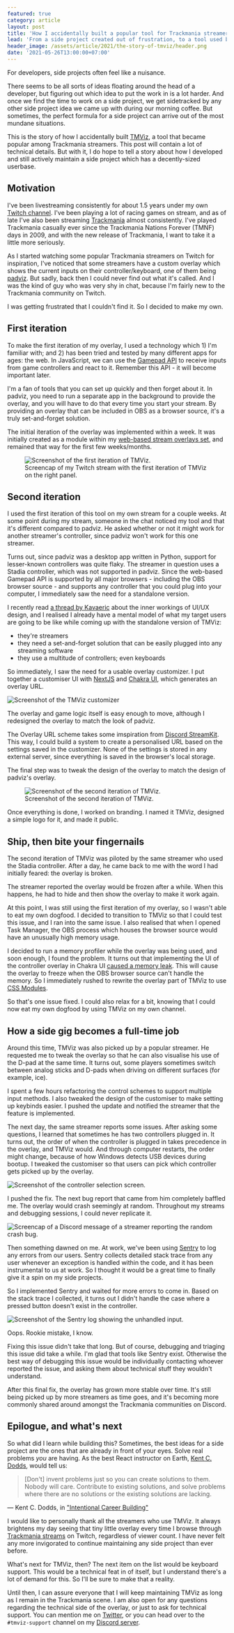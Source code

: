 ```yaml
---
featured: true
category: article
layout: post
title: 'How I accidentally built a popular tool for Trackmania streamers: the story of TMViz'
lead: 'From a side project created out of frustration, to a tool used by many.'
header_image: /assets/article/2021/the-story-of-tmviz/header.png
date: '2021-05-26T13:00:00+07:00'
---
```


For developers, side projects often feel like a nuisance.

There seems to be all sorts of ideas floating around the head of a developer, but figuring out which idea to put the work in is a lot harder. And once we find the time to work on a side project, we get sidetracked by any other side project idea we came up with during our morning coffee. But sometimes, the perfect formula for a side project can arrive out of the most mundane situations.

This is the story of how I accidentally built [TMViz](https://tmviz.vercel.app/), a tool that became popular among Trackmania streamers. This post will contain a lot of technical details. But with it, I do hope to tell a story about how I developed and still actively maintain a side project which has a decently-sized userbase.

## Motivation

I've been livestreaming consistently for about 1.5 years under my own [Twitch channel](https://www.twitch.tv/resir014). I've been playing a lot of racing games on stream, and as of late I've also been streaming [Trackmania](https://trackmania.com/) almost consistently. I've played Trackmania casually ever since the Trackmania Nations Forever (TMNF) days in 2009, and with the new release of Trackmania, I want to take it a little more seriously.

As I started watching some popular Trackmania streamers on Twitch for inspiration, I've noticed that some streamers have a custom overlay which shows the current inputs on their controller/keyboard, one of them being [padviz](https://github.com/piatf/padviz). But sadly, back then I could never find out what it's called. And I was the kind of guy who was very shy in chat, because I'm fairly new to the Trackmania community on Twitch.

I was getting frustrated that I couldn't find it. So I decided to make my own.

## First iteration

To make the first iteration of my overlay, I used a technology which 1) I'm familiar with; and 2) has been tried and tested by many different apps for ages: the web. In JavaScript, we can use the [Gamepad API](https://developer.mozilla.org/en-US/docs/Web/API/Gamepad_API) to receive inputs from game controllers and react to it. Remember this API - it will become important later.

I'm a fan of tools that you can set up quickly and then forget about it. In padviz, you need to run a separate app in the background to provide the overlay, and you will have to do that every time you start your stream. By providing an overlay that can be included in OBS as a browser source, it's a truly set-and-forget solution.

The initial iteration of the overlay was implemented within a week. It was initially created as a module within my [web-based stream overlays set](https://github.com/resir014/stream-overlays), and remained that way for the first few weeks/months.

<figure>
  <img src="/assets/article/2021/the-story-of-tmviz/tmviz-01-screenshot.jpg" alt="Screenshot of the first iteration of TMViz." />
  <figcaption>Screencap of my Twitch stream with the first iteration of TMViz on the right panel.</figcaption>
</figure>

## Second iteration

I used the first iteration of this tool on my own stream for a couple weeks. At some point during my stream, someone in the chat noticed my tool and that it's different compared to padviz. He asked whether or not it might work for another streamer's controller, since padviz won't work for this one streamer.

Turns out, since padviz was a desktop app written in Python, support for lesser-known controllers was quite flaky. The streamer in question uses a Stadia controller, which was not supported in padviz. Since the web-based Gamepad API is supported by all major browsers - including the OBS browser source - and supports any controller that you could plug into your computer, I immediately saw the need for a standalone version.

I recently read [a thread by Kavaeric](https://twitter.com/Kavaeric/status/1391933781901197319) about the inner workings of UI/UX design, and I realised I already have a mental model of what my target users are going to be like while coming up with the standalone version of TMViz:

- they're streamers
- they need a set-and-forget solution that can be easily plugged into any streaming software
- they use a multitude of controllers; even keyboards

So immediately, I saw the need for a usable overlay customizer. I put together a customiser UI with [NextJS](https://nextjs.org/) and [Chakra UI](https://chakra-ui.com/), which generates an overlay URL.

![Screenshot of the TMViz customizer](/assets/article/2021/the-story-of-tmviz/tmviz-customizer.png)

The overlay and game logic itself is easy enough to move, although I redesigned the overlay to match the look of padviz.

The Overlay URL scheme takes some imspiration from [Discord StreamKit](https://streamkit.discord.com/overlay). This way, I could build a system to create a personalised URL based on the settings saved in the customizer. None of the settings is stored in any external server, since everything is saved in the browser's local storage.

The final step was to tweak the design of the overlay to match the design of padviz's overlay.

<figure>
  <img src="/assets/article/2021/the-story-of-tmviz/tmviz-02-screenshot.png" alt="Screenshot of the second iteration of TMViz." />
  <figcaption>Screenshot of the second iteration of TMViz.</figcaption>
</figure>

Once everything is done, I worked on branding. I named it TMViz, designed a simple logo for it, and made it public.

## Ship, then bite your fingernails

The second iteration of TMViz was piloted by the same streamer who used the Stadia controller. After a day, he came back to me with the word I had initially feared: the overlay is broken.

The streamer reported the overlay would be frozen after a while. When this happens, he had to hide and then show the overlay to make it work again.

At this point, I was still using the first iteration of my overlay, so I wasn't able to eat my own dogfood. I decided to transition to TMViz so that I could test this issue, and I ran into the same issue. I also realised that when I opened Task Manager, the OBS process which houses the browser source would have an unusually high memory usage.

I decided to run a memory profiler while the overlay was being used, and soon enough, I found the problem. It turns out that implementing the UI of the controller overlay in Chakra UI [caused a memory leak](https://github.com/resir014/TMViz/issues/5#issuecomment-724651067). This will cause the overlay to freeze when the OBS browser source can't handle the memory. So I immediately rushed to rewrite the overlay part of TMViz to use [CSS Modules](https://nextjs.org/docs/basic-features/built-in-css-support#adding-component-level-css).

So that's one issue fixed. I could also relax for a bit, knowing that I could now eat my own dogfood by using TMViz on my own channel.

## How a side gig becomes a full-time job

Around this time, TMViz was also picked up by a popular streamer. He requested me to tweak the overlay so that he can also visualise his use of the D-pad at the same time. It turns out, some players sometimes switch between analog sticks and D-pads when driving on different surfaces (for example, ice).

I spent a few hours refactoring the control schemes to support multiple input methods. I also tweaked the design of the customiser to make setting up keybinds easier. I pushed the update and notified the streamer that the feature is implemented.

The next day, the same streamer reports some issues. After asking some questions, I learned that sometimes he has two controllers plugged in. It turns out, the order of when the controller is plugged in takes precedence in the overlay, and TMViz would. And through computer restarts, the order might change, because of how Windows detects USB devices during bootup. I tweaked the customiser so that users can pick which controller gets picked up by the overlay.

![Screenshot of the controller selection screen.](/assets/article/2021/the-story-of-tmviz/tmviz-controller-selection.png)

I pushed the fix. The next bug report that came from him completely baffled me. The overlay would crash seemingly at random. Throughout my streams and debugging sessions, I could never replicate it.

![Screencap of a Discord message of a streamer reporting the random crash bug.](/assets/article/2021/the-story-of-tmviz/tmviz-bug-report.png)

Then something dawned on me. At work, we've been using [Sentry](https://sentry.io/) to log any errors from our users. Sentry collects detailed stack trace from any user whenever an exception is handled within the code, and it has been instrumental to us at work. So I thought it would be a great time to finally give it a spin on my side projects.

So I implemented Sentry and waited for more errors to come in. Based on the stack trace I collected, it turns out I didn't handle the case where a pressed button doesn't exist in the controller.

![Screenshot of the Sentry log showing the unhandled input.](/assets/article/2021/the-story-of-tmviz/tmviz-rookie-mistake.png)

Oops. Rookie mistake, I know.

Fixing this issue didn't take that long. But of course, debugging and triaging this issue did take a while. I'm glad that tools like Sentry exist. Otherwise the best way of debugging this issue would be individually contacting whoever reported the issue, and asking them about technical stuff they wouldn't understand.

After this final fix, the overlay has grown more stable over time. It's still being picked up by more streamers as time goes, and it's becoming more commonly shared around amongst the Trackmania communities on Discord.

## Epilogue, and what's next

So what did I learn while building this? Sometimes, the best ideas for a side project are the ones that are already in front of your eyes. Solve real problems _you_ are having. As the best React instructor on Earth, [Kent C. Dodds](https://twitter.com/kentcdodds), would tell us:

> [Don't] invent problems just so you can create solutions to them. Nobody will care. Contribute to existing solutions, and solve problems where there are no solutions or the existing solutions are lacking.

&mdash; Kent C. Dodds, in ["Intentional Career Building"](https://kentcdodds.com/blog/intentional-career-building)

I would like to personally thank all the streamers who use TMViz. It always brightens my day seeing that tiny little overlay every time I browse through [Trackmania streams](https://www.twitch.tv/directory/game/TrackMania) on Twitch, regardless of viewer count. I have never felt any more invigorated to continue maintaining any side project than ever before.

What's next for TMViz, then? The next item on the list would be keyboard support. This would be a technical feat in of itself, but I understand there's a lot of demand for this. So I'll be sure to make that a reality.

Until then, I can assure everyone that I will keep maintaining TMViz as long as I remain in the Trackmania scene. I am also open for any questions regarding the technical side of the overlay, or just to ask for technical support. You can mention me on [Twitter](https://twitter.com/resir014), or you can head over to the `#tmviz-support` channel on my [Discord server](https://discord.gg/ws3P4wf).
